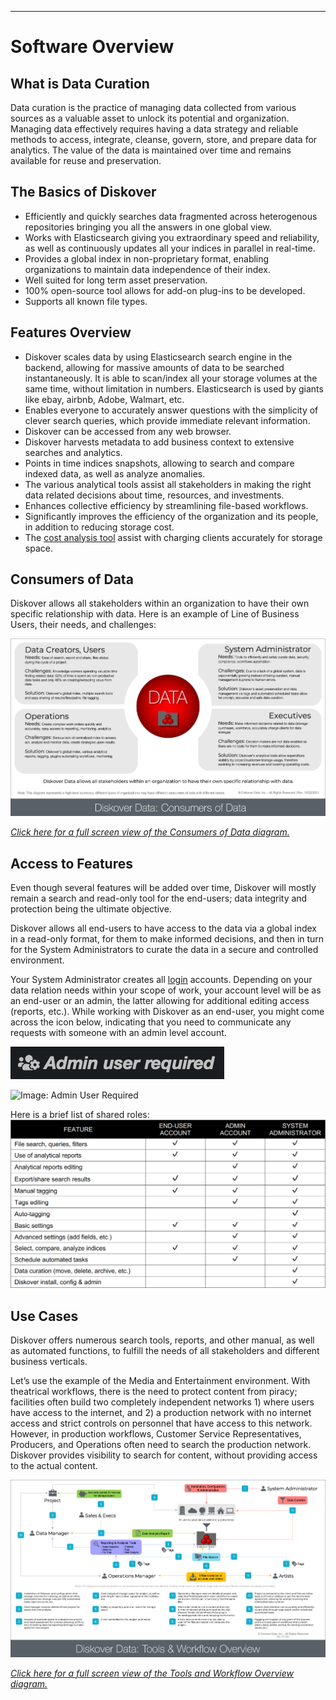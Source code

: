 ___
<a id="software_overview"></a>
# Software Overview

## What is Data Curation

Data curation is the practice of managing data collected from various sources as a valuable asset to unlock its potential and organization. Managing data effectively requires having a data strategy and reliable methods to access, integrate, cleanse, govern, store, and prepare data for analytics. The value of the data is maintained over time and remains available for reuse and preservation.

## The Basics of Diskover

- Efficiently and quickly searches data fragmented across heterogenous repositories bringing you all the answers in one global view.
-  Works with Elasticsearch giving you extraordinary speed and reliability, as well as continuously updates all your indices in parallel in real-time.
- Provides a global index in non-proprietary format, enabling organizations to maintain data independence of their index.
- Well suited for long term asset preservation.
- 100% open-source tool allows for add-on plug-ins to be developed.
- Supports all known file types.

## Features Overview

- Diskover scales data by using Elasticsearch search engine in the backend, allowing for massive amounts of data to be searched instantaneously. It is able to scan/index all your storage volumes at the same time, without limitation in numbers. Elasticsearch is used by giants like ebay, airbnb, Adobe, Walmart, etc.
- Enables everyone to accurately answer questions with the simplicity of clever search queries, which provide immediate relevant information.
- Diskover can be accessed from any web browser.
- Diskover harvests metadata to add business context to extensive searches and analytics.
- Points in time indices snapshots, allowing to search and compare indexed data, as well as analyze anomalies.
- The various analytical tools assist all stakeholders in making the right data related decisions about time, resources, and investments.
- Enhances collective efficiency by streamlining file-based workflows.
- Significantly improves the efficiency of the organization and its people, in addition to reducing storage cost.
- The [cost analysis tool](#cost_analysis) assist with charging clients accurately for storage space.

<h2 id="consumers_of_data">Consumers of Data</h2>

Diskover allows all stakeholders within an organization to have their own specific relationship with data. Here is an example of Line of Business Users, their needs, and challenges:

![Image: Consumers of Data Diagram](images/diagram_diskover_consumers_of_data_with_border.png)

_[Click here for a full screen view of the Consumers of Data diagram.](images/diagram_diskover_consumers_of_data_with_border.png)_

## Access to Features

Even though several features will be added over time, Diskover will mostly remain a search and read-only tool for the end-users; data integrity and protection being the ultimate objective.

Diskover allows all end-users to have access to the data via a global index  in a read-only format, for them to make informed decisions, and then in turn for the System Administrators to curate the data in a secure and controlled environment.

Your System Administrator creates all [login](#login) accounts. Depending on your data relation needs within your scope of work, your account level will be as an end-user or an admin, the latter allowing for additional editing access (reports, etc.). While working with Diskover as an end-user, you might come across the icon below, indicating that you need to communicate any requests with someone with an admin level account.

![Image: Admin User Required](images/image_admin_user_required.png)

![Image: Admin User Required](images/image_admin_user_required.png|width=100px)

Here is a brief list of shared roles:
![Image: Shared Roles](images/image_shared_roles_table.png)

## Use Cases

Diskover offers numerous search tools, reports, and other manual, as well as automated functions, to fulfill the needs of all stakeholders and different business verticals.

Let’s use the example of the Media and Entertainment environment. With theatrical workflows, there is the need to protect content from piracy; facilities often build two completely independent networks 1) where users have access to the internet, and 2) a production network with no internet access and strict controls on personnel that have access to this network. However, in production workflows, Customer Service Representatives, Producers, and Operations often need to search the production network. Diskover provides visibility to search for content, without providing access to the actual content.

![Image: Diskover Tools and Workflow Overview Diagram](images/diagram_diskover_tools_and_workflow_overview_with_border.png)

_[Click here for a full screen view of the Tools and Workflow Overview diagram.](images/diagram_diskover_tools_and_workflow_overview_with_border.png)_

